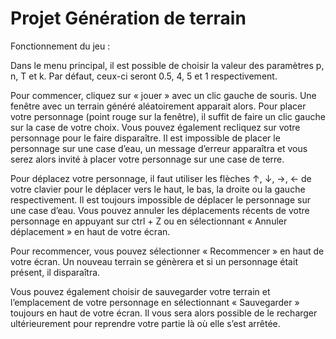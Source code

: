 # Projet Génération de terrain

Fonctionnement du jeu :

Dans le menu principal, il est possible de choisir la valeur des paramètres p, n, T et k. Par défaut, ceux-ci seront 0.5, 4, 5 et 1 respectivement. 

Pour commencer, cliquez sur « jouer » avec un clic gauche de souris. Une fenêtre avec un terrain généré aléatoirement apparait alors. Pour placer votre personnage (point rouge sur la fenêtre), il suffit de faire un clic gauche sur la case de votre choix. Vous pouvez également recliquez sur votre personnage pour le faire disparaître.
Il est impossible de placer le personnage sur une case d’eau, un message d’erreur apparaîtra et vous serez alors invité à placer votre personnage sur une case de terre.

Pour déplacez votre personnage, il faut utiliser les flèches ↑, ↓, →, ← de votre clavier pour le déplacer vers le haut, le bas, la droite ou la gauche respectivement. Il est toujours impossible de déplacer le personnage sur une case d’eau. 
Vous pouvez annuler les déplacements récents de votre personnage en appuyant sur ctrl + Z ou en sélectionnant « Annuler déplacement » en haut de votre écran.

Pour recommencer, vous pouvez sélectionner « Recommencer » en haut de votre écran. Un nouveau terrain se génèrera et si un personnage était présent, il disparaîtra.

Vous pouvez également choisir de sauvegarder votre terrain et l’emplacement de votre personnage en sélectionnant « Sauvegarder » toujours en haut de votre écran. Il vous sera alors possible de le recharger ultérieurement pour reprendre votre partie là où elle s’est arrêtée. 

